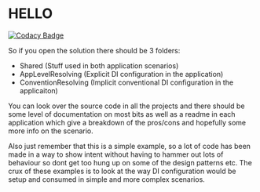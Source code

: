 # HELLO

[![Codacy Badge](https://api.codacy.com/project/badge/Grade/89137fedbdce44fbb3e015eeae462d1a)](https://www.codacy.com/app/PartTimeLegend/NotAPyramidScheme?utm_source=github.com&utm_medium=referral&utm_content=PartTimeLegend/NotAPyramidScheme&utm_campaign=badger)

So if you open the solution there should be 3 folders:

- Shared (Stuff used in both application scenarios)
- AppLevelResolving (Explicit DI configuration in the application)
- ConventionResolving (Implicit conventional DI configuration in the applicaiton)

You can look over the source code in all the projects and there should be some level of documentation
on most bits as well as a readme in each application which give a breakdown of the pros/cons and hopefully
some more info on the scenario.

Also just remember that this is a simple example, so a lot of code has been made in a way to show intent
without having to hammer out lots of behaviour so dont get too hung up on some of the design patterns etc.
The crux of these examples is to look at the way DI configuration would be setup and consumed in simple and 
more complex scenarios.